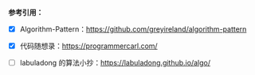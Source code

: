 



**参考引用：**

- [x] Algorithm-Pattern：https://github.com/greyireland/algorithm-pattern

- [x] 代码随想录：https://programmercarl.com/
- [ ] labuladong 的算法小抄：https://labuladong.github.io/algo/